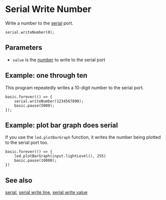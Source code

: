 # Serial Write Number

Write a number to the [serial](/device/serial) port.

```sig
serial.writeNumber(0);
```

## Parameters

* `value` is the [number](/types/number) to write to the serial port

## Example: one through ten

This program repeatedly writes a 10-digit number to the serial port.

```blocks
basic.forever(() => {
    serial.writeNumber(1234567890);
    basic.pause(5000);
});
```

## Example: plot bar graph does serial

If you use the ``led.plotBarGraph`` function, it writes the number
being plotted to the serial port too.

```blocks
basic.forever(() => {
    led.plotBarGraph(input.lightLevel(), 255)
    basic.pause(10000);
})
```

## See also

[serial](/device/serial),
[serial write line](/reference/serial/write-line),
[serial write value](/reference/serial/write-value)

